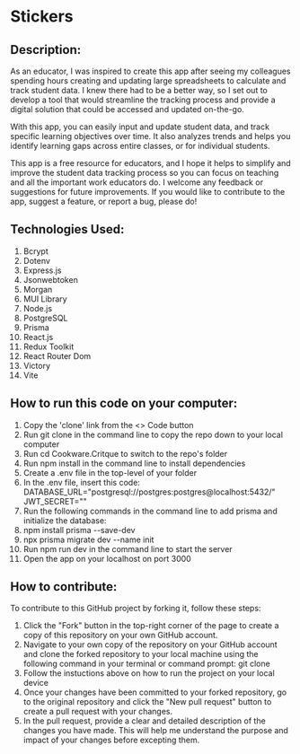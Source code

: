 # Stickers

## Description:
As an educator, I was inspired to create this app after seeing my colleagues spending hours creating and updating large spreadsheets to calculate and track student data. I knew there had to be a better way, so I set out to develop a tool that would streamline the tracking process and provide a digital solution that could be accessed and updated on-the-go.

With this app, you can easily input and update student data, and track specific learning objectives over time. It also analyzes trends and helps you identify learning gaps across entire classes, or for individual students.

This app is a free resource for educators, and I hope it helps to simplify and improve the student data tracking process so you can focus on teaching and all the important work educators do. I welcome any feedback or suggestions for future improvements. If you would like to contribute to the app, suggest a feature, or report a bug, please do!

## Technologies Used:
1. Bcrypt
2. Dotenv
3. Express.js
4. Jsonwebtoken
4. Morgan
5. MUI Library
6. Node.js
7. PostgreSQL
8. Prisma
8. React.js
10. Redux Toolkit
11. React Router Dom
12. Victory 
13. Vite

## How to run this code on your computer:
1. Copy the 'clone' link from the <> Code button
2. Run git clone <copied link> in the command line to copy the repo down to your local computer
3. Run cd Cookware.Critque to switch to the repo's folder
4. Run npm install in the command line to install dependencies
5. Create a .env file in the top-level of your folder
6. In the .env file, insert this code:
DATABASE_URL="postgresql://postgres:postgres@localhost:5432/<database name>"
JWT_SECRET="<some secret>"
7. Run the following commands in the command line to add prisma and initialize the database:
8. npm install prisma --save-dev
9. npx prisma migrate dev --name init
10. Run npm run dev in the command line to start the server
11. Open the app on your localhost on port 3000

## How to contribute:
To contribute to this GitHub project by forking it, follow these steps:
1. Click the "Fork" button in the top-right corner of the page to create a copy of this repository on your own GitHub account.
2. Navigate to your own copy of the repository on your GitHub account and clone the forked repository to your local machine using the following command in your terminal or command prompt: git clone <URL of your forked repository>
3. Follow the instuctions above on how to run the project on your local device
4. Once your changes have been committed to your forked repository, go to the original repository and click the "New pull request" button to create a pull request with your changes.
5. In the pull request, provide a clear and detailed description of the changes you have made. This will help me understand the purpose and impact of your changes before excepting them.


